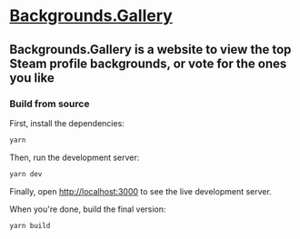 # [Backgrounds.Gallery](https://backgrounds.gallery)

## Backgrounds.Gallery is a website to view the top Steam profile backgrounds, or vote for the ones you like

### Build from source

First, install the dependencies:

```bash
yarn
```

Then, run the development server:

```bash
yarn dev
```

Finally, open [http://localhost:3000](http://localhost:3000) to see the live development server.

When you're done, build the final version:

```bash
yarn build
```
